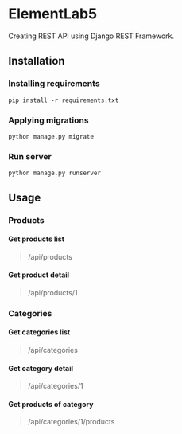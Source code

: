 # ElementLab5

Creating REST API using Django REST Framework.

## Installation

### Installing requirements
``` 
pip install -r requirements.txt
```

### Applying migrations
```
python manage.py migrate
```

### Run server
```
python manage.py runserver 
```

## Usage

### Products

#### Get products list
> /api/products

#### Get product detail
> /api/products/1

### Categories

#### Get categories list
> /api/categories

#### Get category detail
> /api/categories/1

#### Get products of category
> /api/categories/1/products